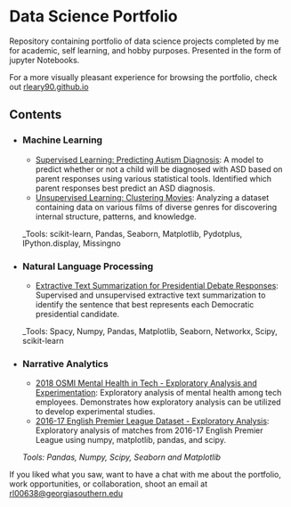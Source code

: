 # Data Science Portfolio
Repository containing portfolio of data science projects completed by me for academic, self learning, and hobby purposes. Presented in the form of jupyter Notebooks.

For a more visually pleasant experience for browsing the portfolio, check out [rleary90.github.io](https://rleary90.github.io/)

## Contents

- ### Machine Learning

	- [Supervised Learning: Predicting Autism Diagnosis](https://github.com/rleary90/sturdy-octo-happiness/blob/master/Supervised%20Learning/Capstone%20Supervised%20Learning%20Final.ipynb): A model to predict whether or not a child will be diagnosed with ASD based on parent responses using various statistical tools. Identified which parent responses best predict an ASD diagnosis.
	- [Unsupervised Learning: Clustering Movies](https://github.com/rleary90/sturdy-octo-happiness/blob/master/Unsupervised%20Learning/Capstone%20Unsupervised%20Learning.ipynb): Analyzing a dataset containing data on various films of diverse genres for discovering internal structure, patterns, and knowledge.

	_Tools: scikit-learn, Pandas, Seaborn, Matplotlib, Pydotplus, IPython.display, Missingno

- ### Natural Language Processing

	- [Extractive Text Summarization for Presidential Debate Responses](https://github.com/rleary90/sturdy-octo-happiness/blob/master/Extractive%20Text%20Summarization/Final%20Capstone.ipynb): Supervised and unsupervised extractive text summarization to identify the sentence that best represents each Democratic presidential candidate.

	_Tools: Spacy, Numpy, Pandas, Matplotlib, Seaborn, Networkx, Scipy, scikit-learn

- ### Narrative Analytics

	- [2018 OSMI Mental Health in Tech - Exploratory Analysis and Experimentation](https://github.com/rleary90/sturdy-octo-happiness/blob/master/Narrative%20Analytics%20and%20Experimentation/Capstone%20Narrative%20Analytics%20and%20Experimentation.ipynb): Exploratory analysis of mental health among tech employees. Demonstrates how exploratory analysis can be utilized to develop experimental studies.
	- [2016-17 English Premier League Dataset - Exploratory Analysis](https://github.com/rleary90/sturdy-octo-happiness/blob/master/Narrative%20Analytics/Capstone%20Narrative%20Analytics.ipynb): Exploratory analysis of matches from 2016-17 English Premier League using numpy, matplotlib, pandas, and scipy.
		
	_Tools: Pandas, Numpy, Scipy, Seaborn and Matplotlib_



If you liked what you saw, want to have a chat with me about the portfolio, work opportunities, or collaboration, shoot an email at rl00638@georgiasouthern.edu 
